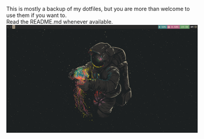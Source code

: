This is mostly a backup of my dotfiles, but you are more than welcome to use them if you want to.\
Read the README.md whenever available.
![alt text](https://github.com/AymenBenbellil/aymenbenbellil.github.io/blob/main/photos/i3-1.png "i3")
